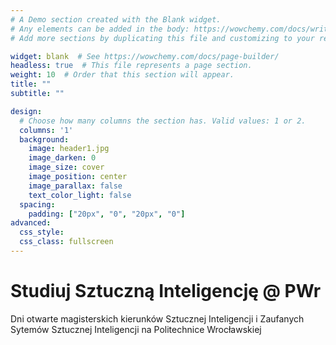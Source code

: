 ```yaml
---
# A Demo section created with the Blank widget.
# Any elements can be added in the body: https://wowchemy.com/docs/writing-markdown-latex/
# Add more sections by duplicating this file and customizing to your requirements.

widget: blank  # See https://wowchemy.com/docs/page-builder/
headless: true  # This file represents a page section.
weight: 10  # Order that this section will appear.
title: ""
subtitle: ""

design:
  # Choose how many columns the section has. Valid values: 1 or 2.
  columns: '1'
  background: 
    image: header1.jpg
    image_darken: 0
    image_size: cover
    image_position: center
    image_parallax: false
    text_color_light: false
  spacing:
    padding: ["20px", "0", "20px", "0"]
advanced:
  css_style:
  css_class: fullscreen
---
```

# Studiuj Sztuczną Inteligencję @ PWr

Dni otwarte magisterskich kierunków Sztucznej Inteligencji i Zaufanych Sytemów Sztucznej Inteligencji na Politechnice Wrocławskiej
